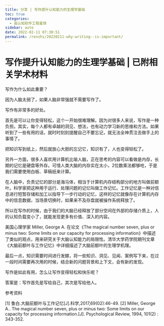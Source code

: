 ```yaml
---
title: 分享 | 写作提升认知能力的生理学基础
toc: true
categories: 
  - 高认知软件工程星球
sidebar: auto
date: 2022-02-11 07:30:51
permalink: /renzhi/20220211-why-writing--is-important/
---
```


# 写作提升认知能力的生理学基础 | 已附相关学术材料

写作为什么如此重要？

因为人脑太弱了，如果人脑非常强就不需要写作了。

写作有非常多的好处。

首先是可以让你变得轻松，这个一开始很难理解。因为对很多人来说，写作是一种负担。其实，每个人都有卓越的洞见、想法，也有动力学习新的思维和方法。如果听到了一些有用的话，就时时刻刻提醒自己不要忘记，就无法全神贯注去做手上的事情了。

把知识写到纸上，然后就放心大胆的忘记它，知识有了，人也变得轻松了。

另外一方面，很多人喜欢用计算机比喻人脑，正在思考的内容可以看做是内存，长期的记忆是硬盘等外存。可惜人类大脑的内存实在太小，2位数乘法都够呛，于是我们需要使用白板、草稿纸来计算。

在人脑中，负责记忆的部分是海马体，相当于计算机内存结构部分的地方叫做前额叶。科学家把这种用于运行、处理问题的记忆叫做工作记忆。工作记忆是一种对信息进行短暂存储和加工以指导下一步行动的记忆，这样的记忆就像存在计算机内存中的信息数据，当场景切换时，如果来不及存盘就被操作系统释放了。

所以在写作的时候，由于我们的大脑已经释放了部分空间在外部的存储介质上，人的认知负载变小了，就能发现更多有价值、深入的内容。

美国心理学家 Miller, George A. 在论文《The magical number seven, plus or minus two: Some limits on our capacity for processing information》中描述了类似的观点，用来研究关于大脑认知能力的局限性。清华大学药学院期刊文章《大脑前额叶与工作记忆》中详细描述了大脑前额叶的生理学机理。

最后一点，知识需要时间进行发酵，将一些知识、洞见、见闻、案例写下来，在过一段时间需要再次用的时候，结合新的问题背景和上下文，会有新的发现。

写作是如此有用，怎么让写作变得轻松和快乐呢？

答案是：写作首先是写给自己，其次是写给他人。

参考资料

[1] 鲁白.大脑前额叶与工作记忆[J].科学,2017,69(02):46-49.
[2] Miller, George A.. The magical number seven, plus or minus two: Some limits on our capacity for processing information.[J]. Psychological Review, 1994, 101(2) : 343-352.
